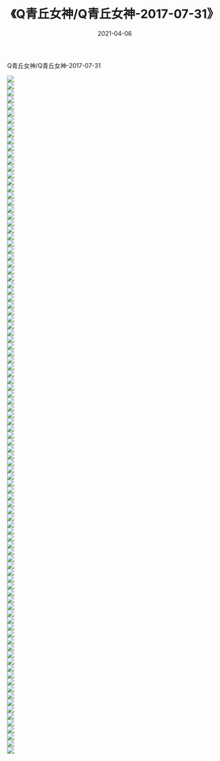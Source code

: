 ﻿---
layout: post
title:  《Q青丘女神/Q青丘女神-2017-07-31》
date:   2021-04-06
img: http://img.660000.xyz/Sharelink/网络美图/2021/Q青丘女神/Q青丘女神-2017-07-31/000.jpg
categories: [美女, 清纯, 唯美]
---

Q青丘女神/Q青丘女神-2017-07-31

 ![](http://img.660000.xyz/Sharelink/网络美图/2021/Q青丘女神/Q青丘女神-2017-07-31/001.jpg) <br>![](http://img.660000.xyz/Sharelink/网络美图/2021/Q青丘女神/Q青丘女神-2017-07-31/002.jpg) <br>![](http://img.660000.xyz/Sharelink/网络美图/2021/Q青丘女神/Q青丘女神-2017-07-31/003.jpg) <br>![](http://img.660000.xyz/Sharelink/网络美图/2021/Q青丘女神/Q青丘女神-2017-07-31/004.jpg) <br>![](http://img.660000.xyz/Sharelink/网络美图/2021/Q青丘女神/Q青丘女神-2017-07-31/005.jpg) <br>![](http://img.660000.xyz/Sharelink/网络美图/2021/Q青丘女神/Q青丘女神-2017-07-31/006.jpg) <br>![](http://img.660000.xyz/Sharelink/网络美图/2021/Q青丘女神/Q青丘女神-2017-07-31/007.jpg) <br>![](http://img.660000.xyz/Sharelink/网络美图/2021/Q青丘女神/Q青丘女神-2017-07-31/008.jpg) <br>![](http://img.660000.xyz/Sharelink/网络美图/2021/Q青丘女神/Q青丘女神-2017-07-31/009.jpg) <br>![](http://img.660000.xyz/Sharelink/网络美图/2021/Q青丘女神/Q青丘女神-2017-07-31/010.jpg) <br>![](http://img.660000.xyz/Sharelink/网络美图/2021/Q青丘女神/Q青丘女神-2017-07-31/011.jpg) <br>![](http://img.660000.xyz/Sharelink/网络美图/2021/Q青丘女神/Q青丘女神-2017-07-31/012.jpg) <br>![](http://img.660000.xyz/Sharelink/网络美图/2021/Q青丘女神/Q青丘女神-2017-07-31/013.jpg) <br>![](http://img.660000.xyz/Sharelink/网络美图/2021/Q青丘女神/Q青丘女神-2017-07-31/014.jpg) <br>![](http://img.660000.xyz/Sharelink/网络美图/2021/Q青丘女神/Q青丘女神-2017-07-31/015.jpg) <br>![](http://img.660000.xyz/Sharelink/网络美图/2021/Q青丘女神/Q青丘女神-2017-07-31/016.jpg) <br>![](http://img.660000.xyz/Sharelink/网络美图/2021/Q青丘女神/Q青丘女神-2017-07-31/017.jpg) <br>![](http://img.660000.xyz/Sharelink/网络美图/2021/Q青丘女神/Q青丘女神-2017-07-31/018.jpg) <br>![](http://img.660000.xyz/Sharelink/网络美图/2021/Q青丘女神/Q青丘女神-2017-07-31/019.jpg) <br>![](http://img.660000.xyz/Sharelink/网络美图/2021/Q青丘女神/Q青丘女神-2017-07-31/020.jpg) <br>![](http://img.660000.xyz/Sharelink/网络美图/2021/Q青丘女神/Q青丘女神-2017-07-31/021.jpg) <br>![](http://img.660000.xyz/Sharelink/网络美图/2021/Q青丘女神/Q青丘女神-2017-07-31/022.jpg) <br>![](http://img.660000.xyz/Sharelink/网络美图/2021/Q青丘女神/Q青丘女神-2017-07-31/023.jpg) <br>![](http://img.660000.xyz/Sharelink/网络美图/2021/Q青丘女神/Q青丘女神-2017-07-31/024.jpg) <br>![](http://img.660000.xyz/Sharelink/网络美图/2021/Q青丘女神/Q青丘女神-2017-07-31/025.jpg) <br>![](http://img.660000.xyz/Sharelink/网络美图/2021/Q青丘女神/Q青丘女神-2017-07-31/026.jpg) <br>![](http://img.660000.xyz/Sharelink/网络美图/2021/Q青丘女神/Q青丘女神-2017-07-31/027.jpg) <br>![](http://img.660000.xyz/Sharelink/网络美图/2021/Q青丘女神/Q青丘女神-2017-07-31/028.jpg) <br>![](http://img.660000.xyz/Sharelink/网络美图/2021/Q青丘女神/Q青丘女神-2017-07-31/029.jpg) <br>![](http://img.660000.xyz/Sharelink/网络美图/2021/Q青丘女神/Q青丘女神-2017-07-31/030.jpg) <br>![](http://img.660000.xyz/Sharelink/网络美图/2021/Q青丘女神/Q青丘女神-2017-07-31/031.jpg) <br>![](http://img.660000.xyz/Sharelink/网络美图/2021/Q青丘女神/Q青丘女神-2017-07-31/032.jpg) <br>![](http://img.660000.xyz/Sharelink/网络美图/2021/Q青丘女神/Q青丘女神-2017-07-31/033.jpg) <br>![](http://img.660000.xyz/Sharelink/网络美图/2021/Q青丘女神/Q青丘女神-2017-07-31/034.jpg) <br>![](http://img.660000.xyz/Sharelink/网络美图/2021/Q青丘女神/Q青丘女神-2017-07-31/035.jpg) <br>![](http://img.660000.xyz/Sharelink/网络美图/2021/Q青丘女神/Q青丘女神-2017-07-31/036.jpg) <br>![](http://img.660000.xyz/Sharelink/网络美图/2021/Q青丘女神/Q青丘女神-2017-07-31/037.jpg) <br>![](http://img.660000.xyz/Sharelink/网络美图/2021/Q青丘女神/Q青丘女神-2017-07-31/038.jpg) <br>![](http://img.660000.xyz/Sharelink/网络美图/2021/Q青丘女神/Q青丘女神-2017-07-31/039.jpg) <br>![](http://img.660000.xyz/Sharelink/网络美图/2021/Q青丘女神/Q青丘女神-2017-07-31/040.jpg) <br>![](http://img.660000.xyz/Sharelink/网络美图/2021/Q青丘女神/Q青丘女神-2017-07-31/041.jpg) <br>![](http://img.660000.xyz/Sharelink/网络美图/2021/Q青丘女神/Q青丘女神-2017-07-31/042.jpg) <br>![](http://img.660000.xyz/Sharelink/网络美图/2021/Q青丘女神/Q青丘女神-2017-07-31/043.jpg) <br>![](http://img.660000.xyz/Sharelink/网络美图/2021/Q青丘女神/Q青丘女神-2017-07-31/044.jpg) <br>![](http://img.660000.xyz/Sharelink/网络美图/2021/Q青丘女神/Q青丘女神-2017-07-31/045.jpg) <br>![](http://img.660000.xyz/Sharelink/网络美图/2021/Q青丘女神/Q青丘女神-2017-07-31/046.jpg) <br>![](http://img.660000.xyz/Sharelink/网络美图/2021/Q青丘女神/Q青丘女神-2017-07-31/047.jpg) <br>![](http://img.660000.xyz/Sharelink/网络美图/2021/Q青丘女神/Q青丘女神-2017-07-31/048.jpg) <br>![](http://img.660000.xyz/Sharelink/网络美图/2021/Q青丘女神/Q青丘女神-2017-07-31/049.jpg) <br>![](http://img.660000.xyz/Sharelink/网络美图/2021/Q青丘女神/Q青丘女神-2017-07-31/050.jpg) <br>![](http://img.660000.xyz/Sharelink/网络美图/2021/Q青丘女神/Q青丘女神-2017-07-31/051.jpg) <br>![](http://img.660000.xyz/Sharelink/网络美图/2021/Q青丘女神/Q青丘女神-2017-07-31/052.jpg) <br>![](http://img.660000.xyz/Sharelink/网络美图/2021/Q青丘女神/Q青丘女神-2017-07-31/053.jpg) <br>![](http://img.660000.xyz/Sharelink/网络美图/2021/Q青丘女神/Q青丘女神-2017-07-31/054.jpg) <br>![](http://img.660000.xyz/Sharelink/网络美图/2021/Q青丘女神/Q青丘女神-2017-07-31/055.jpg) <br>![](http://img.660000.xyz/Sharelink/网络美图/2021/Q青丘女神/Q青丘女神-2017-07-31/056.jpg) <br>![](http://img.660000.xyz/Sharelink/网络美图/2021/Q青丘女神/Q青丘女神-2017-07-31/057.jpg) <br>![](http://img.660000.xyz/Sharelink/网络美图/2021/Q青丘女神/Q青丘女神-2017-07-31/058.jpg) <br>![](http://img.660000.xyz/Sharelink/网络美图/2021/Q青丘女神/Q青丘女神-2017-07-31/059.jpg) <br>![](http://img.660000.xyz/Sharelink/网络美图/2021/Q青丘女神/Q青丘女神-2017-07-31/060.jpg) <br>![](http://img.660000.xyz/Sharelink/网络美图/2021/Q青丘女神/Q青丘女神-2017-07-31/061.jpg) <br>![](http://img.660000.xyz/Sharelink/网络美图/2021/Q青丘女神/Q青丘女神-2017-07-31/062.jpg) <br>![](http://img.660000.xyz/Sharelink/网络美图/2021/Q青丘女神/Q青丘女神-2017-07-31/063.jpg) <br>![](http://img.660000.xyz/Sharelink/网络美图/2021/Q青丘女神/Q青丘女神-2017-07-31/064.jpg) <br>![](http://img.660000.xyz/Sharelink/网络美图/2021/Q青丘女神/Q青丘女神-2017-07-31/065.jpg) <br>![](http://img.660000.xyz/Sharelink/网络美图/2021/Q青丘女神/Q青丘女神-2017-07-31/066.jpg) <br>![](http://img.660000.xyz/Sharelink/网络美图/2021/Q青丘女神/Q青丘女神-2017-07-31/067.jpg) <br>![](http://img.660000.xyz/Sharelink/网络美图/2021/Q青丘女神/Q青丘女神-2017-07-31/068.jpg) <br>![](http://img.660000.xyz/Sharelink/网络美图/2021/Q青丘女神/Q青丘女神-2017-07-31/069.jpg) <br>![](http://img.660000.xyz/Sharelink/网络美图/2021/Q青丘女神/Q青丘女神-2017-07-31/070.jpg) <br>![](http://img.660000.xyz/Sharelink/网络美图/2021/Q青丘女神/Q青丘女神-2017-07-31/071.jpg) <br>![](http://img.660000.xyz/Sharelink/网络美图/2021/Q青丘女神/Q青丘女神-2017-07-31/072.jpg) <br>![](http://img.660000.xyz/Sharelink/网络美图/2021/Q青丘女神/Q青丘女神-2017-07-31/073.jpg) <br>![](http://img.660000.xyz/Sharelink/网络美图/2021/Q青丘女神/Q青丘女神-2017-07-31/074.jpg) <br>![](http://img.660000.xyz/Sharelink/网络美图/2021/Q青丘女神/Q青丘女神-2017-07-31/075.jpg) <br>![](http://img.660000.xyz/Sharelink/网络美图/2021/Q青丘女神/Q青丘女神-2017-07-31/076.jpg) <br>![](http://img.660000.xyz/Sharelink/网络美图/2021/Q青丘女神/Q青丘女神-2017-07-31/077.jpg) <br>![](http://img.660000.xyz/Sharelink/网络美图/2021/Q青丘女神/Q青丘女神-2017-07-31/078.jpg) <br>![](http://img.660000.xyz/Sharelink/网络美图/2021/Q青丘女神/Q青丘女神-2017-07-31/079.jpg) <br>![](http://img.660000.xyz/Sharelink/网络美图/2021/Q青丘女神/Q青丘女神-2017-07-31/080.jpg) <br>![](http://img.660000.xyz/Sharelink/网络美图/2021/Q青丘女神/Q青丘女神-2017-07-31/081.jpg) <br>![](http://img.660000.xyz/Sharelink/网络美图/2021/Q青丘女神/Q青丘女神-2017-07-31/082.jpg) <br>![](http://img.660000.xyz/Sharelink/网络美图/2021/Q青丘女神/Q青丘女神-2017-07-31/083.jpg) <br>![](http://img.660000.xyz/Sharelink/网络美图/2021/Q青丘女神/Q青丘女神-2017-07-31/084.jpg) <br>![](http://img.660000.xyz/Sharelink/网络美图/2021/Q青丘女神/Q青丘女神-2017-07-31/085.jpg) <br>![](http://img.660000.xyz/Sharelink/网络美图/2021/Q青丘女神/Q青丘女神-2017-07-31/086.jpg) <br>![](http://img.660000.xyz/Sharelink/网络美图/2021/Q青丘女神/Q青丘女神-2017-07-31/087.jpg) <br>![](http://img.660000.xyz/Sharelink/网络美图/2021/Q青丘女神/Q青丘女神-2017-07-31/088.jpg) <br>![](http://img.660000.xyz/Sharelink/网络美图/2021/Q青丘女神/Q青丘女神-2017-07-31/089.jpg) <br>![](http://img.660000.xyz/Sharelink/网络美图/2021/Q青丘女神/Q青丘女神-2017-07-31/090.jpg) <br>![](http://img.660000.xyz/Sharelink/网络美图/2021/Q青丘女神/Q青丘女神-2017-07-31/091.jpg) <br>![](http://img.660000.xyz/Sharelink/网络美图/2021/Q青丘女神/Q青丘女神-2017-07-31/092.jpg) <br>![](http://img.660000.xyz/Sharelink/网络美图/2021/Q青丘女神/Q青丘女神-2017-07-31/093.jpg) <br>![](http://img.660000.xyz/Sharelink/网络美图/2021/Q青丘女神/Q青丘女神-2017-07-31/094.jpg) <br>![](http://img.660000.xyz/Sharelink/网络美图/2021/Q青丘女神/Q青丘女神-2017-07-31/095.jpg) <br>![](http://img.660000.xyz/Sharelink/网络美图/2021/Q青丘女神/Q青丘女神-2017-07-31/096.jpg) <br>![](http://img.660000.xyz/Sharelink/网络美图/2021/Q青丘女神/Q青丘女神-2017-07-31/097.jpg) <br>![](http://img.660000.xyz/Sharelink/网络美图/2021/Q青丘女神/Q青丘女神-2017-07-31/098.jpg) <br>![](http://img.660000.xyz/Sharelink/网络美图/2021/Q青丘女神/Q青丘女神-2017-07-31/099.jpg) <br>